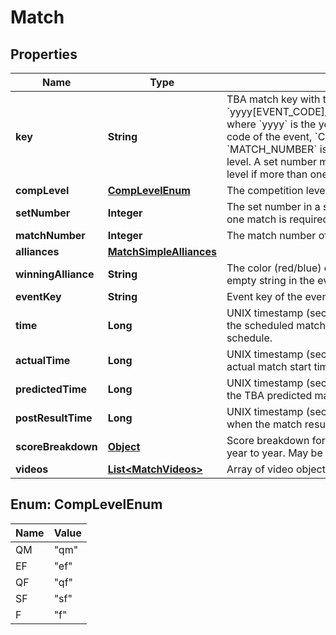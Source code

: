 
# Match

## Properties
Name | Type | Description | Notes
------------ | ------------- | ------------- | -------------
**key** | **String** | TBA match key with the format &#x60;yyyy[EVENT_CODE]_[COMP_LEVEL]m[MATCH_NUMBER]&#x60;, where &#x60;yyyy&#x60; is the year, and &#x60;EVENT_CODE&#x60; is the event code of the event, &#x60;COMP_LEVEL&#x60; is (qm, ef, qf, sf, f), and &#x60;MATCH_NUMBER&#x60; is the match number in the competition level. A set number may be appended to the competition level if more than one match in required per set. | 
**compLevel** | [**CompLevelEnum**](#CompLevelEnum) | The competition level the match was played at. | 
**setNumber** | **Integer** | The set number in a series of matches where more than one match is required in the match series. | 
**matchNumber** | **Integer** | The match number of the match in the competition level. | 
**alliances** | [**MatchSimpleAlliances**](MatchSimpleAlliances.md) |  |  [optional]
**winningAlliance** | **String** | The color (red/blue) of the winning alliance. Will contain an empty string in the event of no winner, or a tie. |  [optional]
**eventKey** | **String** | Event key of the event the match was played at. | 
**time** | **Long** | UNIX timestamp (seconds since 1-Jan-1970 00:00:00) of the scheduled match time, as taken from the published schedule. |  [optional]
**actualTime** | **Long** | UNIX timestamp (seconds since 1-Jan-1970 00:00:00) of actual match start time. |  [optional]
**predictedTime** | **Long** | UNIX timestamp (seconds since 1-Jan-1970 00:00:00) of the TBA predicted match start time. |  [optional]
**postResultTime** | **Long** | UNIX timestamp (seconds since 1-Jan-1970 00:00:00) when the match result was posted. |  [optional]
**scoreBreakdown** | [**Object**](.md) | Score breakdown for auto, teleop, etc. points. Varies from year to year. May be null. |  [optional]
**videos** | [**List&lt;MatchVideos&gt;**](MatchVideos.md) | Array of video objects associated with this match. |  [optional]


<a name="CompLevelEnum"></a>
## Enum: CompLevelEnum
Name | Value
---- | -----
QM | &quot;qm&quot;
EF | &quot;ef&quot;
QF | &quot;qf&quot;
SF | &quot;sf&quot;
F | &quot;f&quot;



